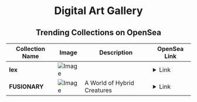 <div align="center">

# Digital Art Gallery

## Trending Collections on OpenSea

| Collection Name                       | Image                                                                                     | Description                       | OpenSea Link                                                                                          |
|---------------------------------------|-------------------------------------------------------------------------------------------|-----------------------------------|--------------------------------------------------------------------------------------------------------|
| **lex** | ![Image](https://i.seadn.io/s/raw/files/d7b0a560de2a4970358eb44fe786c87e.png?w=500&auto=format?w=200&auto=format) |  | <details><summary>Link</summary>[lex](https://opensea.io/collection/lex-90)</details> |
| **FUSIONARY** | ![Image](https://i.seadn.io/s/raw/files/89bf77e397622c32f62bbc095f4d55b1.jpg?w=500&auto=format?w=200&auto=format) | A World of Hybrid Creatures | <details><summary>Link</summary>[FUSIONARY](https://opensea.io/collection/fusionary)</details> |

</div>